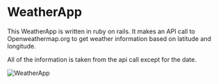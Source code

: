 # WeatherApp

This WeatherApp is written in ruby on rails. It makes an API call to
Openweathermap.org to get weather information based on latitude and longitude.

All of the information is taken from the api call except for the date.

![WeatherApp](https://user-images.githubusercontent.com/22489008/201825911-b3ea139d-365c-49a3-985e-f218e3685fbb.png)
